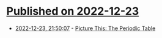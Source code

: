 # [Published on 2022-12-23](index.md)

* [2022-12-23, 21:50:07](https://news.ycombinator.com/item?id=34110987) - [Picture This: The Periodic Table](https://pioneerworks.org/broadcast/picture-this-periodic-table)
